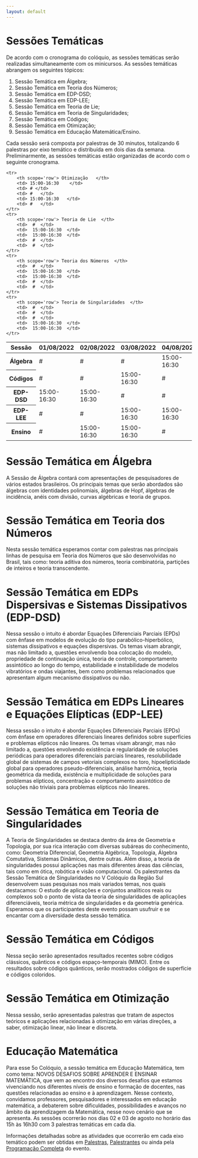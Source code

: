 ```yaml
---
layout: default
---
```


<h1 class="display-5 mb-3">
Sessões Temáticas
</h1>
De acordo com o cronograma do colóquio, as sessões temáticas serão realizadas simultaneamente com os minicursos. As sessões temáticas abrangem os seguintes tópicos:

1. Sessão Temática em Álgebra;
1. Sessão Temática em Teoria dos Números;
1. Sessão Temática em EDP-DSD;
1. Sessão Temática em EDP-LEE;
1. Sessão Temática em Teoria de Lie;
1. Sessão Temática em Teoria de Singularidades;
1. Sessão Temática em Códigos;
1. Sessão Temática em Otimização;
1. Sessão Temática em Educação Matemática/Ensino.

Cada sessão será composta por palestras de 30 minutos, totalizando 6 palestras por eixo temático e distribuída em dois dias da semana. Preliminarmente, as sessões temáticas estão organizadas de acordo com o seguinte cronograma.

<div class="table-responsive-lg">
<table class="table table-striped">
  <thead>
    <tr>
      <th scope="col">Sessão</th>
      <th scope="col">01/08/2022</th>
      <th scope="col">02/08/2022</th>
      <th scope="col">03/08/2022</th>
      <th scope="col">04/08/2022</th>
      <th scope="col">05/08/2022</th>
    </tr>
  </thead>
  <tbody>
	<tr>
		<th scope='row'> Álgebra  </th>
		<td> # </td>
		<td> #  </td>
		<td> # </td>
		<td> 15:00-16:30   </td>
		<td> 15:00-16:30   </td>
	</tr>
	<tr>
		<th scope='row'> Códigos  </th>
		<td> #   </td>
		<td> #   </td>
		<td> 15:00-16:30   </td>
		<td> #   </td>
		<td> 15:00-16:30  </td>
	</tr>	
	<tr>
		<th scope='row'> EDP-DSD </th>
		<td> 15:00-16:30   </td>
		<td> 15:00-16:30  </td>
		<td> #   </td>
		<td> #   </td>
		<td> #   </td>
	</tr>	
	<tr>
		<th scope='row'> EDP-LEE </th>
		<td> #   </td>
		<td> #   </td>
		<td> 15:00-16:30   </td>
		<td> 15:00-16:30  </td>
		<td> #   </td>
	</tr>	
	<tr>
		<th scope='row'> Ensino  </th>
		<td> #   </td>
		<td> 15:00-16:30   </td>
		<td> 15:00-16:30  </td>
		<td> #   </td>
		<td> #   </td>
	</tr>	
	
	<tr>
		<th scope='row'> Otimização   </th>
		<td> 15:00-16:30    </td>
		<td> # </td>
		<td> #   </td>
		<td> 15:00-16:30   </td>
		<td> #   </td>
	</tr>	
	<tr>
		<th scope='row'> Teoria de Lie  </th>
		<td>  #  </td>
		<td>  15:00-16:30  </td>
		<td>  15:00-16:30  </td>
		<td>  #  </td>
		<td>  #  </td>
	</tr>	
	<tr>
		<th scope='row'> Teoria dos Números  </th>
		<td>  #  </td>
		<td>  15:00-16:30  </td>
		<td>  15:00-16:30  </td>
		<td>  #  </td>
		<td>  #  </td>
	</tr>
	<tr>
		<th scope='row'> Teoria de Singularidades  </th>
		<td>  #  </td>
		<td>  #  </td>
		<td>  #  </td>
		<td>  15:00-16:30  </td>
		<td>  15:00-16:30  </td>
	</tr>	
  </tbody>
</table>
</div>



<h1 class="display-5 mb-3">
Sessão Temática em Álgebra
</h1>

A Sessão de Álgebra contará com apresentações de pesquisadores de vários estados brasileiros. Os principais temas que serão abordados são álgebras com identidades polinomiais, álgebras de Hopf, álgebras de incidência, anéis com divisão, curvas algébricas e teoria de grupos.


<h1 class="display-5 mb-3">
Sessão Temática em Teoria dos Números
</h1>

Nesta sessão temática esperamos contar com palestras nas principais linhas de pesquisa em Teoria dos Números que são desenvolvidas no Brasil, tais como: teoria aditiva dos números, teoria combinatória, partições de inteiros  e teoria transcendente.


<h1 class="display-5 mb-3">
Sessão Temática em EDPs Dispersivas e Sistemas Dissipativos (EDP-DSD)
</h1>

Nessa sessão o intuito é abordar Equações Diferenciais Parciais (EPDs) com ênfase em modelos de evolução do tipo parabólico-hiperbólico, sistemas dissipativos e equações dispersivas. Os temas visam abrangir, mas não limitado a, questões envolvendo boa colocação do modelo, propriedade de continuação única, teoria de controle, comportamento assintótico ao longo do tempo, estabilidade e instabilidade de modelos vibratórios e ondas viajantes, bem como problemas relacionados que apresentam algum mecanismo dissipativos ou não.


<h1 class="display-5 mb-3">
Sessão Temática em EDPs Lineares e Equações Elípticas (EDP-LEE)
</h1>

Nessa sessão o intuito é abordar Equações Diferenciais Parciais (EPDs) com ênfase em operadores diferenciais lineares definidos sobre superfícies e problemas elípticos não lineares. Os temas visam abrangir, mas não limitado a, questões envolvendo existência e regularidade de soluções periódicas para operadores diferenciais parciais lineares, resolubilidade global de sistemas de campos vetoriais complexos no toro, hipoelipticidade global para operadores pseudo-diferenciais, análise harmônica, teoria geométrica da medida,  existência e multiplicidade de soluções para problemas elípticos, 
concentração e comportamento assintótico de soluções não triviais para problemas elípticos não lineares.


<h1 class="display-5 mb-3">
Sessão Temática em Teoria de Singularidades
</h1>

A Teoria de Singularidades se destaca dentro da área de Geometria e Topologia, por sua rica interação com diversas subáreas do conhecimento, como: Geometria Diferencial, Geometria Algébrica, Topologia, Álgebra Comutativa, Sistemas Dinâmicos, dentre outras. Além disso, a teoria de singularidades possui aplicações nas mais diferentes áreas das ciências, tais como em ótica, robótica e visão computacional. Os palestrantes da Sessão Temática de Singularidades no V Colóquio da Região Sul desenvolvem suas pesquisas nos mais variados temas, nos quais destacamos: O estudo de aplicações e conjuntos analíticos reais ou complexos  sob o ponto de vista da teoria de singularidades de aplicações diferenciáveis, teoria métrica de singularidades e da geometria genérica. Esperamos que os participantes deste evento possam usufruir e se encantar com a diversidade desta sessão temática.


<h1 class="display-5 mb-3">
Sessão Temática em Códigos
</h1>

Nessa seção serão apresentados resultados recentes sobre códigos clássicos, quânticos  e códigos espaço-temporais (MIMO). Entre os resultados sobre códigos  quânticos, serão mostrados códigos de superfície e códigos coloridos.


<h1 class="display-5 mb-3">
Sessão Temática em Otimização
</h1>

Nessa sessão, serão apresentadas palestras que tratam de aspectos teóricos e aplicações relacionadas à otimização em várias direções, a saber, otimização linear, não linear e discreta. 

<h1 class="display-5 mb-3">Educação Matemática</h1>

Para esse 5o Colóquio, a sessão temática em Educação Matemática, tem
como tema: NOVOS DESAFIOS SOBRE APRENDER E ENSINAR MATEMÁTICA, que vem
ao encontro dos diversos desafios que estamos vivenciando nos
diferentes níveis de ensino e formação de docentes, nas questões
relacionadas ao ensino e à aprendizagem. Nesse contexto, convidamos
professores, pesquisadores e interessados em educação matemática, a
debaterem sobre dificuldades, possibilidades e avanços no âmbito da
aprendizagem da Matemática, nesse novo cenário que se apresenta. As
sessões ocorrerão nos dias 02 e 03 de agosto no horário das 15h às
16h30 com 3 palestras temáticas em cada dia.

Informações detalhadas sobre as atividades que ocorrerão em cada eixo
temático podem ser obtidas em [Palestras](/talks/),
[Palestrantes](/speakers/) ou ainda pela [Programação
Completa](/program/) do evento.

